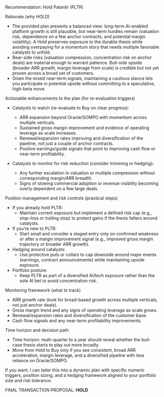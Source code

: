 Recommendation: Hold Palantir (PLTR)

Rationale (why HOLD)
- The provided plan presents a balanced view: long-term AI-enabled platform growth is still plausible, but near-term hurdles remain (valuation risk, dependence on a few anchor contracts, and potential margin volatility). A Hold preserves exposure to the durable thesis while avoiding overpaying for a momentum story that needs multiple favorable catalysts to unfold.
- Bear-side risks (valuation compression, concentration risk on anchor deals) are material enough to warrant patience. Bull-side upside (broader ARR growth, margin leverage from scale) is credible but not yet proven across a broad set of customers.
- Given the mixed near-term signals, maintaining a cautious stance lets you participate in potential upside without committing to a speculative, high-beta move.

Actionable enhancements to the plan (for re-evaluation triggers)
- Catalysts to watch (re-evaluate to Buy on clear progress):
  - ARR expansion beyond Oracle/SOMPO with momentum across multiple verticals.
  - Sustained gross margin improvement and evidence of operating leverage as scale increases.
  - Renewal/expansion rates improving and diversification of the pipeline, not just a couple of anchor contracts.
  - Positive earnings/guide signals that point to improving cash flow or near-term profitability.

- Catalysts to monitor for risk reduction (consider trimming or hedging):
  - Any further escalation in valuation or multiple compression without corresponding margin/ARR breadth.
  - Signs of slowing commercial adoption or revenue visibility becoming overly dependent on a few large deals.

Position management and risk controls (practical steps)
- If you already hold PLTR:
  - Maintain current exposure but implement a defined risk cap (e.g., stop-loss or trailing stop) to protect gains if the thesis falters around catalysts.
- If you’re new to PLTR:
  - Start small and consider a staged entry only on confirmed weakness or after a margin improvement signal (e.g., improved gross margin trajectory or broader ARR growth).
- Hedging around catalysts:
  - Use protective puts or collars to cap downside around major events (earnings, contract announcements) while maintaining upside exposure.
- Portfolio posture:
  - Keep PLTR as part of a diversified AI/tech exposure rather than the sole AI bet to avoid concentration risk.

Monitoring framework (what to track)
- ARR growth rate (look for broad-based growth across multiple verticals, not just anchor deals).
- Gross margin trend and any signs of operating leverage as scale grows.
- Renewal/expansion rates and diversification of the customer base.
- Cash flow signals and any near-term profitability improvements.

Time horizon and decision path
- Time horizon: multi-quarter to a year should reveal whether the bull-case thesis starts to play out more broadly.
- Move from Hold to Buy only if you see consistent, broad ARR acceleration, margin leverage, and a diversified pipeline with less reliance on Oracle/SOMPO.

If you want, I can tailor this into a dynamic plan with specific numeric triggers, position sizing, and a hedging framework aligned to your portfolio size and risk tolerance.

FINAL TRANSACTION PROPOSAL: **HOLD**